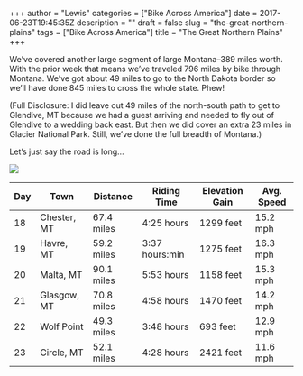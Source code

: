 +++
author = "Lewis"
categories = ["Bike Across America"]
date = 2017-06-23T19:45:35Z
description = ""
draft = false
slug = "the-great-northern-plains"
tags = ["Bike Across America"]
title = "The Great Northern Plains"
+++


We’ve covered another large segment of large Montana–389 miles worth. With the prior week that means we’ve traveled 796 miles by bike through Montana. We’ve got about 49 miles to go to the North Dakota border so we’ll have done 845 miles to cross the whole state. Phew!

(Full Disclosure: I did leave out 49 miles of the north-south path to get to Glendive, MT because we had a guest arriving and needed to fly out of Glendive to a wedding back east. But then we did cover an extra 23 miles in Glacier National Park. Still, we’ve done the full breadth of Montana.)

Let’s just say the road is long…

[![](/images/2017/06/2017-06-15-12.17.35-768x576.jpg)](/images/2017/06/2017-06-15-12.17.35.jpg)

<table><thead><tr><th>Day</th><th>Town</th><th>Distance</th><th>Riding Time</th><th>Elevation Gain</th><th>Avg. Speed</th></tr></thead><tbody><tr><td>18</td><td>Chester, MT</td><td>67.4 miles</td><td>4:25 hours</td><td>1299 feet</td><td>15.2 mph</td></tr><tr><td>19</td><td>Havre, MT</td><td>59.2 miles</td><td>3:37 hours:min</td><td>1275 feet</td><td>16.3 mph</td></tr><tr><td>20</td><td>Malta, MT</td><td>90.1 miles</td><td>5:53 hours</td><td>1158 feet</td><td>15.3 mph</td></tr><tr><td>21</td><td>Glasgow, MT</td><td>70.8 miles</td><td>4:58 hours</td><td>1470 feet</td><td>14.2 mph</td></tr><tr><td>22</td><td>Wolf Point</td><td>49.3 miles</td><td>3:48 hours</td><td>693 feet</td><td>12.9 mph</td></tr><tr><td>23</td><td>Circle, MT</td><td>52.1 miles</td><td>4:28 hours</td><td>2421 feet</td><td>11.6 mph</td></tr></tbody></table>

